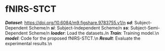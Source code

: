# fNIRS-STCT
***Dataset***: https://doi.org/10.6084/m9.figshare.9783755.v1/n
***sd***: Subject-Dependent Scheme/n
***si***: Subject-Independent Scheme/n
***ss***: Subject-Semi-Dependent Scheme/n
***loader***: Load the datasets./n
***Train***: Training model.\n
***model***: Code for the proposed fNIRS-STCT.\n
***Result***: Evaluate the experimental results.\n
